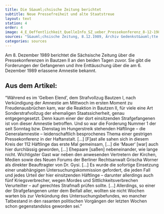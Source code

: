 ```yaml
---
title: Die S&auml;chsische Zeitung berichtet
subtitle: Neue Pressefreiheit und alte Staatstreue
layout: text
station: 4
order: 4
image: 4_E_Oeffentlichkeit_QuelleInfo_SZ_ueber_Pressekonferenz_8-12-1989
sources: "S&auml;chsische Zeitung, 8.12.1989, Archiv Gedenkst&auml;tte Bautzen."
categories: sources
---
```

Am 8. Dezember 1989 berichtet die S&auml;chsische Zeitung &uuml;ber die Pressekonferenzen in Bautzen II an den beiden Tagen zuvor. Sie gibt die Forderungen der Gefangenen und ihre Entt&auml;uschung &uuml;ber die am 6. Dezember 1989 erlassene Amnestie bekannt.

## Aus dem Artikel:

&ldquo;W&auml;hrend es im &lsquo;Gelben Elend&rsquo;, dem Strafvollzug Bautzen I, nach Verk&uuml;ndigung der Amnestie am Mittwoch im ersten Moment zu Freudenausbr&uuml;chen kam, war die Reaktion in Bautzen II, f&uuml;r viele eine Art Sonderstrafvollzug der ehemaligen Staatssicherheit, genau entgegengesetzt. Denn kaum einer der dort einsitzenden Strafgefangenen ist von dieser Amnestie betroffen. Und so war die Forderung Nummer 1 der seit Sonntag bzw. Dienstag im Hungerstreik stehenden H&auml;ftlinge &ndash; die Generalamnestie &ndash; leidenschaftlich besprochenes Thema einer gestrigen Pressekonferenz in der Haftanstalt. [&hellip;] [F]ast alle sahen sich in diesem Kreis der 112 H&auml;ftlinge das erste Mal gemeinsam, [&hellip;] die &lsquo;Mauer&lsquo; [war] auch hier durchl&auml;ssig geworden, [&hellip;] Ehepaare [sa&szlig;en] nebeneinander, wie lange nicht. Wichtigster Gast war neben den anwesenden Vertretern der Kirchen, Medien sowie des Neuen Forums der Berliner Rechtsanwalt Grischa Worner als direkter Beauftragter von Dr. Gysi. [&hellip;] Es wurde die sofortige Einsetzung einer unabh&auml;ngigen Untersuchungskommission gefordert, die jeden Fall und jedes Urteil der hier einsitzenden H&auml;ftlinge &ndash; darunter allerdings auch f&uuml;nf Kriegsverbrecher, wegen Mordes und Sittlichkeitsverbrechen Verurteilter &ndash; auf gerechtes Strafma&szlig; pr&uuml;fen sollte. [&hellip;] Allerdings, so einer der Strafgefangenen unter dem Beifall aller, wollten sie nicht Wochen warten bis zur Verk&uuml;ndung des Untersuchungsbefundes, wo mancher Tatbestand in den rasanten politischen Vorg&auml;ngen der letzten Wochen schon gegenstandslos geworden sei.&rdquo;